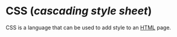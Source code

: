 # CSS (*cascading style sheet*)

CSS is a language that can be used to add style to an [HTML](/wiki/HTML) page.